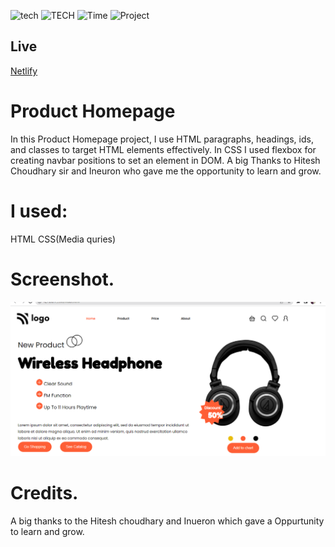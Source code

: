 
  ![tech](https://img.shields.io/badge/LEARN-Learncodeonline-lightgrey)
  ![TECH](https://img.shields.io/badge/Tech-CSS-red)
  ![Time](https://img.shields.io/badge/TIME-4%20Hours-lightgrey)
  ![Project](https://img.shields.io/badge/PROJECT-PRODUCT%20HOMEPAGE-brightgreen)
  ## Live
  [Netlify](https://product-homepage-home.netlify.app/)

 # Product Homepage
In this Product Homepage project, I use HTML  paragraphs, headings, ids, and classes to target HTML elements effectively. In CSS I used flexbox for creating navbar positions to set an element in DOM. A big Thanks to Hitesh Choudhary sir and Ineuron who gave me the opportunity to learn and grow.

# I used:
HTML
CSS(Media quries)

# Screenshot.
![product homepage](./screenshot/headphone.PNG)

# Credits.
A big thanks to the Hitesh choudhary and Inueron which gave a Oppurtunity to learn and grow.
